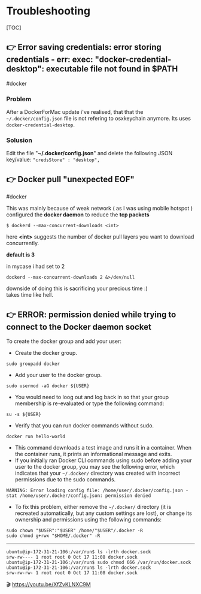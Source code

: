 # Troubleshooting

[TOC]



## 👉 Error saving credentials: error storing credentials - err: exec: "docker-credential-desktop": executable file not found in $PATH
#docker 

### Problem

After a DockerForMac update i've realised, that that the `~/.docker/config.json` file is not refering to osxkeychain anymore. Its uses `docker-credential-desktop`.


### Solusion
Edit the file "**~/.docker/config.json**" and delete the following JSON key/value:
`"credsStore" : "desktop",`


[Error saving credentials: error storing credentials - err: exec: "docker-credential-desktop": executable file not found in $PATH]: https://github.com/docker/docker-credential-helpers/issues/149#issuecomment-566832756



## 👉 Docker pull "unexpected EOF"
#docker 

This was mainly because of weak network ( as I was using mobile hotspot )
configured the **docker daemon** to reduce the **tcp packets**
```shell
$ dockerd --max-concurrent-downloads <int>  
```
here **\<int\>** suggests the number of docker pull layers you want to download concurrently.  

**default is 3**

in mycase i had set to 2
```shell
dockerd --max-concurrent-downloads 2 &>/dev/null  
```

downside of doing this is sacrificing your precious time :)  
takes time like hell.


[Docker pull "unexpected EOF"]: https://stackoverflow.com/questions/53677592/docker-pull-unexpected-eof



## 👉 ERROR: permission denied while trying to connect to the Docker daemon socket

To create the docker group and add your user:

- Create the docker group.
```shell
sudo groupadd docker
```

- Add your user to the docker group.
```shell
sudo usermod -aG docker ${USER}
```

- You would need to loog out and log back in so that your group membership is re-evaluated or type the following command:
```shell
su -s ${USER}
```

- Verify that you can run docker commands without sudo.
```shell
docker run hello-world
```

- This command downloads a test image and runs it in a container. When the container runs, it prints an informational message and exits.
- If you initially ran Docker CLI commands using sudo before adding your user to the docker group, you may see the following error, which indicates that your `~/.docker/` directory was created with incorrect permissions due to the sudo commands.
```shell
WARNING: Error loading config file: /home/user/.docker/config.json -
stat /home/user/.docker/config.json: permission denied
```

- To fix this problem, either remove the `~/.docker/` directory (it is recreated automatically, but any custom settings are lost), or change its ownership and permissions using the following commands:

```shell
sudo chown "$USER":"$USER" /home/"$USER"/.docker -R
sudo chmod g+rwx "$HOME/.docker" -R
```


---
```shell
ubuntu@ip-172-31-21-106:/var/run$ ls -lrth docker.sock
srw-rw---- 1 root root 0 Oct 17 11:08 docker.sock
ubuntu@ip-172-31-21-106:/var/run$ sudo chmod 666 /var/run/docker.sock
ubuntu@ip-172-31-21-106:/var/run$ ls -lrth docker.sock
srw-rw-rw- 1 root root 0 Oct 17 11:08 docker.sock
```


[manage docker as a non root user | docker official docs]: https://docs.docker.com/install/linux/linux-postinstall/#manage-docker-as-a-non-root-user

[How to fix docker: Got permission denied while trying to connect to the Docker daemon socket]: https://www.digitalocean.com/community/questions/how-to-fix-docker-got-permission-denied-while-trying-to-connect-to-the-docker-daemon-socket

🎬 https://youtu.be/XfZvKLNXC9M

